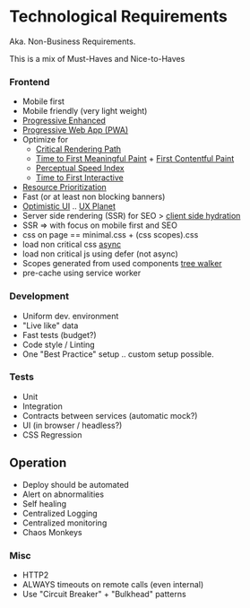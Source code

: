 # Technological Requirements

Aka. Non-Business Requirements.

This is a mix of Must-Haves and Nice-to-Haves

### Frontend
* Mobile first
* Mobile friendly (very light weight)
* [Progressive Enhanced](https://www.shopify.com/partners/blog/what-is-progressive-enhancement-and-why-should-you-care) 
* [Progressive Web App (PWA)](https://developers.google.com/web/ilt/pwa/)
* Optimize for
	* [Critical Rendering Path](https://developers.google.com/web/fundamentals/performance/critical-rendering-path/)
	* [Time to First Meaningful Paint](https://developers.google.com/web/tools/lighthouse/audits/first-meaningful-paint) + [First Contentful Paint](https://docs.google.com/document/d/1kKGZO3qlBBVOSZTf-T8BOMETzk3bY15SC-jsMJWv4IE/mobilebasic?pref=2&pli=1)
	* [Perceptual Speed Index](https://www.instartlogic.com/blog/perceptual-speed-index-psi-measuring-above-fold-visual-performance-web-pages)
	* [Time to First Interactive](https://docs.google.com/document/d/1GGiI9-7KeY3TPqS3YT271upUVimo-XiL5mwWorDUD4c/edit#heading=h.k1h25blerz3i)
* [Resource Prioritization](https://developers.google.com/web/fundamentals/performance/resource-prioritization)
* Fast (or at least non blocking banners)
* [Optimistic UI](https://www.smashingmagazine.com/2016/11/true-lies-of-optimistic-user-interfaces/) .. [UX Planet](https://uxplanet.org/optimistic-1000-34d9eefe4c05)
* Server side rendering (SSR) for SEO > [client side hydration](https://medium.com/@navgarcha7891/react-server-side-rendering-with-simple-redux-store-hydration-9f77ab66900a)
* SSR => with focus on mobile first and SEO
* css on page == minimal.css + (css scopes).css
* load non critical css [async](https://github.com/filamentgroup/loadcss)
* load non critical js using defer (not async)
* Scopes generated from used components [tree walker](https://github.com/ctrlplusb/react-tree-walker)
* pre-cache using service worker 

### Development
* Uniform dev. environment
* "Live like" data
* Fast tests (budget?)
* Code style / Linting
* One "Best Practice" setup .. custom setup possible.

### Tests
* Unit
* Integration
* Contracts between services (automatic mock?)
* UI (in browser / headless?)
* CSS Regression

## Operation
* Deploy should be automated 
* Alert on abnormalities
* Self healing 
* Centralized Logging
* Centralized monitoring
* Chaos Monkeys

### Misc
* HTTP2
* ALWAYS timeouts on remote calls (even internal)
* Use "Circuit Breaker" + "Bulkhead" patterns

